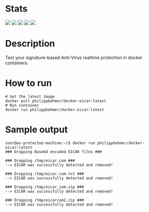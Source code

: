 # Stats
[![](https://img.shields.io/docker/stars/philippbehmer/docker-eicar.svg)](https://hub.docker.com/r/philippbehmer/docker-eicar/)
[![](https://img.shields.io/docker/pulls/philippbehmer/docker-eicar.svg)](https://hub.docker.com/r/philippbehmer/docker-eicar/)
[![](https://img.shields.io/docker/automated/philippbehmer/docker-eicar.svg)](https://hub.docker.com/r/philippbehmer/docker-eicar/)
[![](https://images.microbadger.com/badges/image/philippbehmer/docker-eicar.svg)](https://microbadger.com/images/philippbehmer/docker-eicar)
[![](https://images.microbadger.com/badges/version/philippbehmer/docker-eicar.svg)](https://microbadger.com/images/philippbehmer/docker-eicar)

# Description
Test your signature-based Anti-Virus realtime protection in docker containers.

# How to run
    # Get the latest image
    docker pull philippbehmer/docker-eicar:latest
    # Run container
    docker run philippbehmer/docker-eicar:latest

# Sample output
    user@av-protected-machine:~/$ docker run philippbehmer/docker-eicar:latest
    ### Dropping Base64 encoded EICAR files ###

    ### Dropping /tmp/eicar.com ###
    --> EICAR was successfully detected and removed!

    ### Dropping /tmp/eicar.com.txt ###
    --> EICAR was successfully detected and removed!

    ### Dropping /tmp/eicar_com.zip ###
    --> EICAR was successfully detected and removed!

    ### Dropping /tmp/eicarcom2.zip ###
    --> EICAR was successfully detected and removed!
